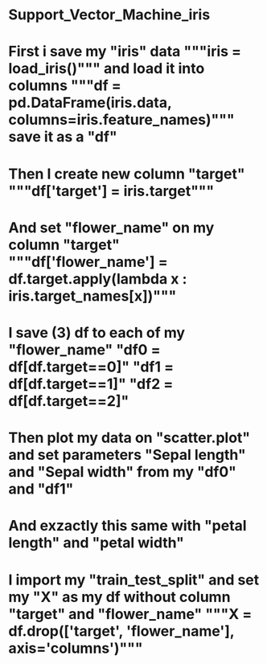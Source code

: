 # Support_Vector_Machine_iris
# First i save my "iris" data """iris = load_iris()""" and load it into columns """df = pd.DataFrame(iris.data, columns=iris.feature_names)""" save it as a "df"
# Then I create new column "target" """df['target'] = iris.target""" 
# And set "flower_name" on my column "target" """df['flower_name'] = df.target.apply(lambda x : iris.target_names[x])"""
# I save (3) df to each of my "flower_name" "df0 = df[df.target==0]" "df1 = df[df.target==1]" "df2 = df[df.target==2]"
# Then plot my data on "scatter.plot" and set parameters "Sepal length" and "Sepal width" from my "df0" and "df1"
# And exzactly this same with "petal length" and "petal width"
# I import my "train_test_split" and set my "X" as my df without column "target" and "flower_name" """X = df.drop(['target', 'flower_name'], axis='columns')"""
